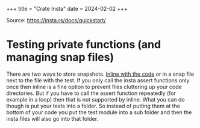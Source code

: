+++
title = "Crate Insta"
date = 2024-02-02
+++

Source: <https://insta.rs/docs/quickstart/>

# Testing private functions (and managing snap files)

There are two ways to store snapshots.
[Inline with the code](https://insta.rs/docs/quickstart/#inline-snapshots) or in a snap file next to the file with the test.
If you only call the insta assert functions only once then inline is a fine option to prevent files cluttering up your code directories.
But if you have to call the assert function repeatedly (for example in a loop) then that is not supported by inline.
What you can do though is put your tests into a folder.
So instead of putting them at the bottom of your code you put the test module into a sub folder and then the insta files will also go into that folder.

<!-- TODO add output of tree for example
For example:

```
``` -->

<!-- TODO: Add link to example in cargo leet https://github.com/rust-practice/cargo-leet/ -->
